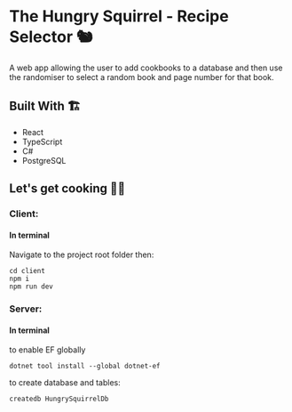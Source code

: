 # The Hungry Squirrel - Recipe Selector :chipmunk:

A web app allowing the user to add cookbooks to a database and then use the randomiser to select a random book and page number for that book.

## Built With :building_construction:
* React
* TypeScript
* C#
* PostgreSQL

## Let's get cooking :cook:

### Client:

#### In terminal
Navigate to the project root folder then:
```
cd client
npm i
npm run dev
```

### Server:

#### In terminal

to enable EF globally
```
dotnet tool install --global dotnet-ef
```

to create database and tables:
```
createdb HungrySquirrelDb
```

